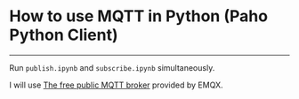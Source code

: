 # How to use MQTT in Python (Paho Python Client)
---
Run `publish.ipynb` and `subscribe.ipynb` simultaneously.

I will use [The free public MQTT broker](https://www.emqx.com/en/mqtt/public-mqtt5-broker) provided by EMQX.

